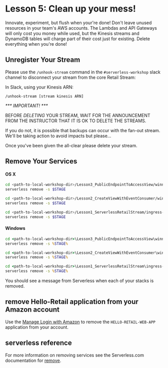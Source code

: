 # Lesson 5: Clean up your mess!

Innovate, experiment, but flush when your're done! Don't leave unused resources in your team's AWS accounts.  The Lambdas and API Gateways will only cost you money while used, but the Kinesis streams and DynamoDB tables will charge part of their cost just for existing.  Delete everything when you're done!

## Unregister Your Stream

Please use the `/unhook-stream` command in the `#serverless-workshop` slack channel to disconnect your stream from the core Retail Stream:

In Slack, using your Kinesis ARN:
```
/unhook-stream [stream kinesis ARN]
```

_*** IMPORTANT! ***_

BEFORE *DELETING* YOUR STREAM, WAIT FOR THE ANNOUNCEMENT FROM THE INSTRUCTOR THAT IT IS OK TO DELETE THE STREAMS.

If you do not, it is possible that backups can occur with the fan-out stream.  We'll be taking action to avoid impacts but please...

Once you've been given the all-clear please delete your stream.

## Remove Your Services

#### OS X

```sh
cd <path-to-local-workshop-dir>/Lesson3_PublicEndpointToAccessView/winner-api
serverless remove -s $STAGE

cd <path-to-local-workshop-dir>/Lesson2_CreateViewWithEventConsumer/winner-view
serverless remove -s $STAGE

cd <path-to-local-workshop-dir>/Lesson1_ServerlessRetailStream/ingress-stream
serverless remove -s $STAGE
```

#### Windows

```bat
cd <path-to-local-workshop-dir>\Lesson3_PublicEndpointToAccessView\winner-api
serverless remove -s %STAGE%

cd <path-to-local-workshop-dir>\Lesson2_CreateViewWithEventConsumer\winner-view
serverless remove -s %STAGE%

cd <path-to-local-workshop-dir>\Lesson1_ServerlessRetailStream\ingress-stream
serverless remove -s %STAGE%
```

You should see a message from Serverless when each of your stacks is removed.

## remove Hello-Retail application from your Amazon account

Use the [Manage Login with Amazon](https://www.amazon.com/ap/adam) to remove the `HELLO-RETAIL-WEB-APP` application from your account.

## serverless reference

For more information on removing services see the Serverless.com documentation for [remove](https://serverless.com/framework/docs/providers/aws/cli-reference/remove/#aws---remove).
